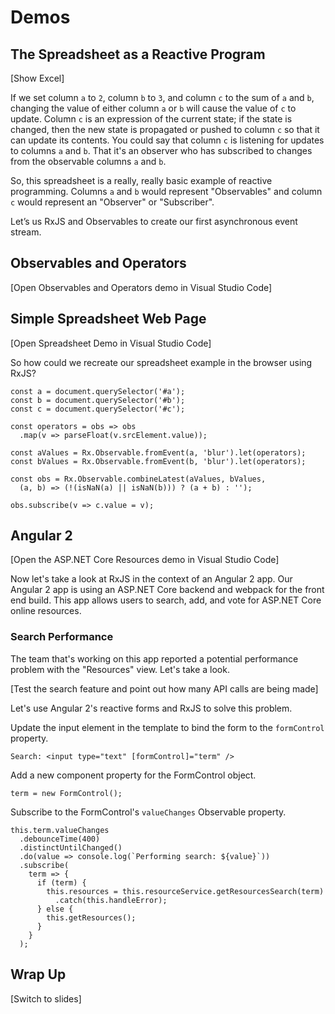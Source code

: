 
# Demos

## The Spreadsheet as a Reactive Program

[Show Excel]

If we set column `a` to `2`, column `b` to `3`, and column `c` to the sum of `a` and `b`, changing the value of either column `a` or `b` will cause the value of `c` to update. Column `c` is an expression of the current state; if the state is changed, then the new state is propagated or pushed to column `c` so that it can update its contents. You could say that column `c` is listening for updates to columns `a` and `b`. That it's an observer who has subscribed to changes from the observable columns `a` and `b`.

So, this spreadsheet is a really, really basic example of reactive programming. Columns `a` and `b` would represent "Observables" and column `c` would represent an "Observer" or "Subscriber".

Let’s us RxJS and Observables to create our first asynchronous event stream.

## Observables and Operators

[Open Observables and Operators demo in Visual Studio Code]

## Simple Spreadsheet Web Page

[Open Spreadsheet Demo in Visual Studio Code]

So how could we recreate our spreadsheet example in the browser using RxJS?

```
const a = document.querySelector('#a');
const b = document.querySelector('#b');
const c = document.querySelector('#c');

const operators = obs => obs
  .map(v => parseFloat(v.srcElement.value));

const aValues = Rx.Observable.fromEvent(a, 'blur').let(operators);
const bValues = Rx.Observable.fromEvent(b, 'blur').let(operators);

const obs = Rx.Observable.combineLatest(aValues, bValues, 
  (a, b) => (!(isNaN(a) || isNaN(b))) ? (a + b) : '');

obs.subscribe(v => c.value = v);
```

## Angular 2

[Open the ASP.NET Core Resources demo in Visual Studio Code]

Now let's take a look at RxJS in the context of an Angular 2 app. Our Angular 2 app is using an ASP.NET Core backend and webpack for the front end build. This app allows users to search, add, and vote for ASP.NET Core online resources.

### Search Performance

The team that's working on this app reported a potential performance problem with the "Resources" view. Let's take a look.

[Test the search feature and point out how many API calls are being made]

Let's use Angular 2's reactive forms and RxJS to solve this problem.

Update the input element in the template to bind the form to the `formControl` property.

```
Search: <input type="text" [formControl]="term" />
```

Add a new component property for the FormControl object.

```
term = new FormControl();
```

Subscribe to the FormControl's `valueChanges` Observable property.

```
this.term.valueChanges
  .debounceTime(400)
  .distinctUntilChanged()
  .do(value => console.log(`Performing search: ${value}`))
  .subscribe(
    term => {
      if (term) {
        this.resources = this.resourceService.getResourcesSearch(term)
          .catch(this.handleError);
      } else {
        this.getResources();
      }
    }
  );
```

## Wrap Up

[Switch to slides]

